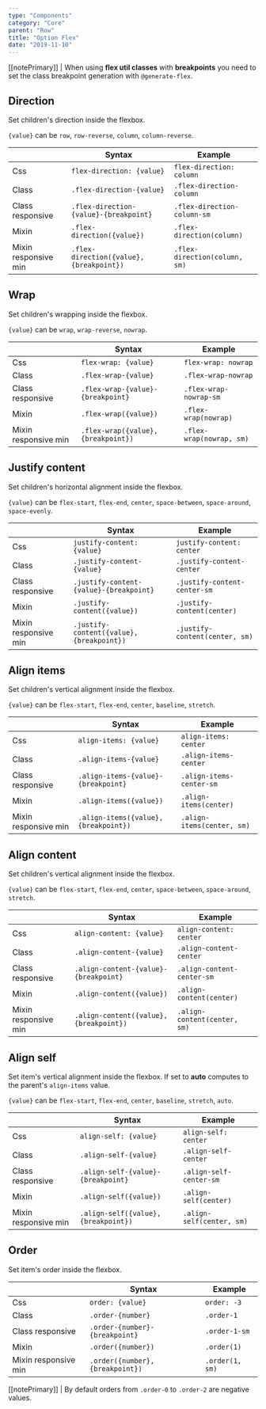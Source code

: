 ```yaml
---
type: "Components"
category: "Core"
parent: "Row"
title: "Option Flex"
date: "2019-11-10"
---
```


[[notePrimary]]
| When using **flex util classes** with **breakpoints** you need to set the class breakpoint generation with `@generate-flex`.

## Direction

Set children's direction inside the flexbox.

`{value}` can be `row`, `row-reverse`, `column`, `column-reverse`.

<div class="table-scroll">

|                         | Syntax                                    | Example                       |
| ----------------------- | ----------------------------------------- | ----------------------------- |
| Css                   | `flex-direction: {value}`                        | `flex-direction: column`                   |
| Class                   | `.flex-direction-{value}`                        | `.flex-direction-column`                   |
| Class responsive        | `.flex-direction-{value}-{breakpoint}`           | `.flex-direction-column-sm`                |
| Mixin                   | `.flex-direction({value})`                        | `.flex-direction(column)`                   |
| Mixin responsive min    | `.flex-direction({value}, {breakpoint})`          | `.flex-direction(column, sm)`               |

</div>

<demo>
  <demovanilla src="vanilla/components/core/row/direction-row" mode="grid" name="row">
  </demovanilla>
  <demovanilla src="vanilla/components/core/row/direction-row-reverse" mode="grid" name="row-reverse">
  </demovanilla>
  <demovanilla src="vanilla/components/core/row/direction-column" mode="grid" name="column">
  </demovanilla>
  <demovanilla src="vanilla/components/core/row/direction-column-reverse" mode="grid" name="column-reverse">
  </demovanilla>
</demo>

## Wrap

Set children's wrapping inside the flexbox.

`{value}` can be `wrap`, `wrap-reverse`, `nowrap`.

<div class="table-scroll">

|                         | Syntax                                    | Example                       |
| ----------------------- | ----------------------------------------- | ----------------------------- |
| Css                   | `flex-wrap: {value}`                        | `flex-wrap: nowrap`                   |
| Class                   | `.flex-wrap-{value}`                        | `.flex-wrap-nowrap`                   |
| Class responsive        | `.flex-wrap-{value}-{breakpoint}`           | `.flex-wrap-nowrap-sm`                |
| Mixin                   | `.flex-wrap({value})`                        | `.flex-wrap(nowrap)`                   |
| Mixin responsive min    | `.flex-wrap({value}, {breakpoint})`          | `.flex-wrap(nowrap, sm)`               |

</div>

<demo>
  <demovanilla src="vanilla/components/core/row/wrap" mode="grid" name="wrap">
  </demovanilla>
  <demovanilla src="vanilla/components/core/row/wrap-reverse" mode="grid" name="wrap-reverse">
  </demovanilla>
  <demovanilla src="vanilla/components/core/row/nowrap" mode="grid" name="nowrap">
  </demovanilla>
</demo>

## Justify content

Set children's horizontal alignment inside the flexbox.

`{value}` can be `flex-start`, `flex-end`, `center`, `space-between`, `space-around`, `space-evenly`.

<div class="table-scroll">

|                         | Syntax                                    | Example                       |
| ----------------------- | ----------------------------------------- | ----------------------------- |
| Css                   | `justify-content: {value}`                        | `justify-content: center`                   |
| Class                   | `.justify-content-{value}`                        | `.justify-content-center`                   |
| Class responsive        | `.justify-content-{value}-{breakpoint}`           | `.justify-content-center-sm`                |
| Mixin                   | `.justify-content({value})`                        | `.justify-content(center)`                   |
| Mixin responsive min    | `.justify-content({value}, {breakpoint})`          | `.justify-content(center, sm)`               |

</div>

<demo>
  <demovanilla src="vanilla/components/core/row/justify-start" mode="grid" name="flex-start">
  </demovanilla>
  <demovanilla src="vanilla/components/core/row/justify-end" mode="grid" name="flex-end">
  </demovanilla>
  <demovanilla src="vanilla/components/core/row/justify-center" mode="grid" name="center">
  </demovanilla>
  <demovanilla src="vanilla/components/core/row/justify-between" mode="grid" name="space-between">
  </demovanilla>
  <demovanilla src="vanilla/components/core/row/justify-around" mode="grid" name="space-around">
  </demovanilla>
  <demovanilla src="vanilla/components/core/row/justify-evenly" mode="grid" name="space-evenly">
  </demovanilla>
</demo>

## Align items

Set children's vertical alignment inside the flexbox.

`{value}` can be `flex-start`, `flex-end`, `center`, `baseline`, `stretch`.

<div class="table-scroll">

|                         | Syntax                                    | Example                       |
| ----------------------- | ----------------------------------------- | ----------------------------- |
| Css                   | `align-items: {value}`                        | `align-items: center`                   |
| Class                   | `.align-items-{value}`                        | `.align-items-center`                   |
| Class responsive        | `.align-items-{value}-{breakpoint}`           | `.align-items-center-sm`                |
| Mixin                   | `.align-items({value})`                        | `.align-items(center)`                   |
| Mixin responsive min    | `.align-items({value}, {breakpoint})`          | `.align-items(center, sm)`               |

</div>

<demo>
  <demovanilla src="vanilla/components/core/row/items-start" mode="grid" name="flex-start">
  </demovanilla>
  <demovanilla src="vanilla/components/core/row/items-end" mode="grid" name="flex-end">
  </demovanilla>
  <demovanilla src="vanilla/components/core/row/items-center" mode="grid" name="center">
  </demovanilla>
  <demovanilla src="vanilla/components/core/row/items-baseline" mode="grid" name="baseline">
  </demovanilla>
  <demovanilla src="vanilla/components/core/row/items-stretch" mode="grid" name="stretch">
  </demovanilla>
</demo>

## Align content

Set children's vertical alignment inside the flexbox.

`{value}` can be `flex-start`, `flex-end`, `center`, `space-between`, `space-around`, `stretch`.

<div class="table-scroll">

|                         | Syntax                                    | Example                       |
| ----------------------- | ----------------------------------------- | ----------------------------- |
| Css                   | `align-content: {value}`                        | `align-content: center`                   |
| Class                   | `.align-content-{value}`                        | `.align-content-center`                   |
| Class responsive        | `.align-content-{value}-{breakpoint}`           | `.align-content-center-sm`                |
| Mixin                   | `.align-content({value})`                        | `.align-content(center)`                   |
| Mixin responsive min    | `.align-content({value}, {breakpoint})`          | `.align-content(center, sm)`               |

</div>

<demo>
  <demovanilla src="vanilla/components/core/row/content-start" mode="grid" name="flex-start">
  </demovanilla>
  <demovanilla src="vanilla/components/core/row/content-end" mode="grid" name="flex-end">
  </demovanilla>
  <demovanilla src="vanilla/components/core/row/content-center" mode="grid" name="center">
  </demovanilla>
  <demovanilla src="vanilla/components/core/row/content-between" mode="grid" name="space-between">
  </demovanilla>
  <demovanilla src="vanilla/components/core/row/content-around" mode="grid" name="space-around">
  </demovanilla>
  <demovanilla src="vanilla/components/core/row/content-stretch" mode="grid" name="stretch">
  </demovanilla>
</demo>

## Align self

Set item's vertical alignment inside the flexbox.
If set to **auto** computes to the parent's `align-items` value.

`{value}` can be `flex-start`, `flex-end`, `center`, `baseline`, `stretch`, `auto`.

<div class="table-scroll">

|                         | Syntax                                    | Example                       |
| ----------------------- | ----------------------------------------- | ----------------------------- |
| Css                   | `align-self: {value}`                        | `align-self: center`                   |
| Class                   | `.align-self-{value}`                        | `.align-self-center`                   |
| Class responsive        | `.align-self-{value}-{breakpoint}`           | `.align-self-center-sm`                |
| Mixin                   | `.align-self({value})`                        | `.align-self(center)`                   |
| Mixin responsive min    | `.align-self({value}, {breakpoint})`          | `.align-self(center, sm)`               |

</div>

<demo>
  <demovanilla src="vanilla/components/core/row/self-start" mode="grid" name="flex-start">
  </demovanilla>
  <demovanilla src="vanilla/components/core/row/self-end" mode="grid" name="flex-end">
  </demovanilla>
  <demovanilla src="vanilla/components/core/row/self-center" mode="grid" name="center">
  </demovanilla>
  <demovanilla src="vanilla/components/core/row/self-baseline" mode="grid" name="baseline">
  </demovanilla>
  <demovanilla src="vanilla/components/core/row/self-stretch" mode="grid" name="stretch">
  </demovanilla>
  <demovanilla src="vanilla/components/core/row/self-auto" mode="grid" name="auto">
  </demovanilla>
</demo>

## Order

Set item's order inside the flexbox.

<div class="table-scroll">

|                         | Syntax                                    | Example                       |
| ----------------------- | ----------------------------------------- | ----------------------------- |
| Css                   | `order: {value}`                        | `order: -3`                   |
| Class                   | `.order-{number}`                        | `.order-1`                   |
| Class responsive        | `.order-{number}-{breakpoint}`           | `.order-1-sm`                |
| Mixin                   | `.order({number})`                        | `.order(1)`                   |
| Mixin responsive min    | `.order({number}, {breakpoint})`          | `.order(1, sm)`               |

</div>

[[notePrimary]]
| By default orders from `.order-0` to `.order-2` are negative values.

<demo>
  <demovanilla src="vanilla/components/core/row/order" mode="grid">
  </demovanilla>
</demo>
